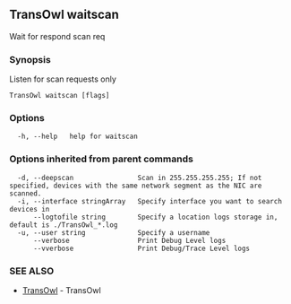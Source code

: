 ## TransOwl waitscan

Wait for respond scan req

### Synopsis

Listen for scan requests only

```
TransOwl waitscan [flags]
```

### Options

```
  -h, --help   help for waitscan
```

### Options inherited from parent commands

```
  -d, --deepscan                Scan in 255.255.255.255; If not specified, devices with the same network segment as the NIC are scanned.
  -i, --interface stringArray   Specify interface you want to search devices in
      --logtofile string        Specify a location logs storage in, default is ./TransOwl_*.log
  -u, --user string             Specify a username
      --verbose                 Print Debug Level logs
      --vverbose                Print Debug/Trace Level logs
```

### SEE ALSO

* [TransOwl](TransOwl.md)	 - TransOwl

